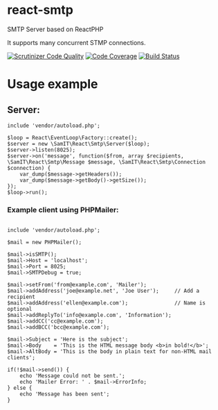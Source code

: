 # react-smtp
SMTP Server based on ReactPHP

It supports many concurrent STMP connections.

[![Scrutinizer Code Quality](https://scrutinizer-ci.com/g/SAM-IT/react-smtp/badges/quality-score.png?b=master)](https://scrutinizer-ci.com/g/SAM-IT/react-smtp/?branch=master)
[![Code Coverage](https://scrutinizer-ci.com/g/SAM-IT/react-smtp/badges/coverage.png?b=master)](https://scrutinizer-ci.com/g/SAM-IT/react-smtp/?branch=master)
[![Build Status](https://scrutinizer-ci.com/g/SAM-IT/react-smtp/badges/build.png?b=master)](https://scrutinizer-ci.com/g/SAM-IT/react-smtp/build-status/master)


# Usage example

## Server:

````
include 'vendor/autoload.php';

$loop = React\EventLoop\Factory::create();
$server = new \SamIT\React\Smtp\Server($loop);
$server->listen(8025);
$server->on('message', function($from, array $recipients, \SamIT\React\Smtp\Message $message, \SamIT\React\Smtp\Connection $connection) {
    var_dump($message->getHeaders());
    var_dump($message->getBody()->getSize());
});
$loop->run();

````

### Example client using PHPMailer:
````

include 'vendor/autoload.php';

$mail = new PHPMailer();

$mail->isSMTP();
$mail->Host = 'localhost';
$mail->Port = 8025;
$mail->SMTPDebug = true;

$mail->setFrom('from@example.com', 'Mailer');
$mail->addAddress('joe@example.net', 'Joe User');     // Add a recipient
$mail->addAddress('ellen@example.com');               // Name is optional
$mail->addReplyTo('info@example.com', 'Information');
$mail->addCC('cc@example.com');
$mail->addBCC('bcc@example.com');

$mail->Subject = 'Here is the subject';
$mail->Body    = 'This is the HTML message body <b>in bold!</b>';
$mail->AltBody = 'This is the body in plain text for non-HTML mail clients';

if(!$mail->send()) {
    echo 'Message could not be sent.';
    echo 'Mailer Error: ' . $mail->ErrorInfo;
} else {
    echo 'Message has been sent';
}
````